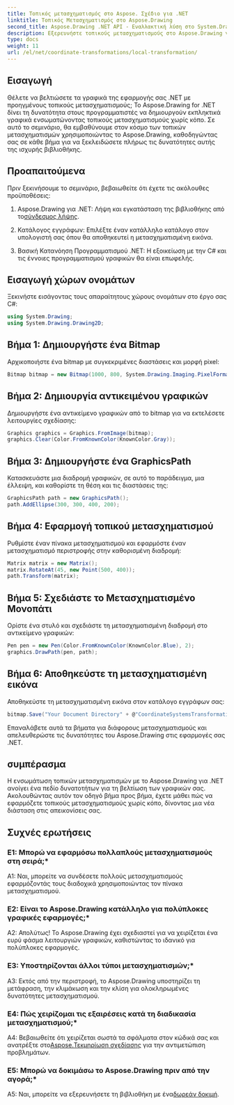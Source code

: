 ```yaml
---
title: Τοπικός μετασχηματισμός στο Aspose. Σχέδιο για .NET
linktitle: Τοπικός Μετασχηματισμός στο Aspose.Drawing
second_title: Aspose.Drawing .NET API - Εναλλακτική λύση στο System.Drawing.Common
description: Εξερευνήστε τοπικούς μετασχηματισμούς στο Aspose.Drawing για .NET. Βελτιώστε τα γραφικά με απλά βήματα.
type: docs
weight: 11
url: /el/net/coordinate-transformations/local-transformation/
---
```

## Εισαγωγή

Θέλετε να βελτιώσετε τα γραφικά της εφαρμογής σας .NET με προηγμένους τοπικούς μετασχηματισμούς; Το Aspose.Drawing for .NET δίνει τη δυνατότητα στους προγραμματιστές να δημιουργούν εκπληκτικά γραφικά ενσωματώνοντας τοπικούς μετασχηματισμούς χωρίς κόπο. Σε αυτό το σεμινάριο, θα εμβαθύνουμε στον κόσμο των τοπικών μετασχηματισμών χρησιμοποιώντας το Aspose.Drawing, καθοδηγώντας σας σε κάθε βήμα για να ξεκλειδώσετε πλήρως τις δυνατότητες αυτής της ισχυρής βιβλιοθήκης.

## Προαπαιτούμενα

Πριν ξεκινήσουμε το σεμινάριο, βεβαιωθείτε ότι έχετε τις ακόλουθες προϋποθέσεις:

1.  Aspose.Drawing για .NET: Λήψη και εγκατάσταση της βιβλιοθήκης από το[σύνδεσμος λήψης](https://releases.aspose.com/drawing/net/).

2. Κατάλογος εγγράφων: Επιλέξτε έναν κατάλληλο κατάλογο στον υπολογιστή σας όπου θα αποθηκευτεί η μετασχηματισμένη εικόνα.

3. Βασική Κατανόηση Προγραμματισμού .NET: Η εξοικείωση με την C# και τις έννοιες προγραμματισμού γραφικών θα είναι επωφελής.

## Εισαγωγή χώρων ονομάτων

Ξεκινήστε εισάγοντας τους απαραίτητους χώρους ονομάτων στο έργο σας C#:

```csharp
using System.Drawing;
using System.Drawing.Drawing2D;
```

## Βήμα 1: Δημιουργήστε ένα Bitmap

Αρχικοποιήστε ένα bitmap με συγκεκριμένες διαστάσεις και μορφή pixel:

```csharp
Bitmap bitmap = new Bitmap(1000, 800, System.Drawing.Imaging.PixelFormat.Format32bppPArgb);
```

## Βήμα 2: Δημιουργία αντικειμένου γραφικών

Δημιουργήστε ένα αντικείμενο γραφικών από το bitmap για να εκτελέσετε λειτουργίες σχεδίασης:

```csharp
Graphics graphics = Graphics.FromImage(bitmap);
graphics.Clear(Color.FromKnownColor(KnownColor.Gray));
```

## Βήμα 3: Δημιουργήστε ένα GraphicsPath

Κατασκευάστε μια διαδρομή γραφικών, σε αυτό το παράδειγμα, μια έλλειψη, και καθορίστε τη θέση και τις διαστάσεις της:

```csharp
GraphicsPath path = new GraphicsPath();
path.AddEllipse(300, 300, 400, 200);
```

## Βήμα 4: Εφαρμογή τοπικού μετασχηματισμού

Ρυθμίστε έναν πίνακα μετασχηματισμού και εφαρμόστε έναν μετασχηματισμό περιστροφής στην καθορισμένη διαδρομή:

```csharp
Matrix matrix = new Matrix();
matrix.RotateAt(45, new Point(500, 400));
path.Transform(matrix);
```

## Βήμα 5: Σχεδιάστε το Μετασχηματισμένο Μονοπάτι

Ορίστε ένα στυλό και σχεδιάστε τη μετασχηματισμένη διαδρομή στο αντικείμενο γραφικών:

```csharp
Pen pen = new Pen(Color.FromKnownColor(KnownColor.Blue), 2);
graphics.DrawPath(pen, path);
```

## Βήμα 6: Αποθηκεύστε τη μετασχηματισμένη εικόνα

Αποθηκεύστε τη μετασχηματισμένη εικόνα στον κατάλογο εγγράφων σας:

```csharp
bitmap.Save("Your Document Directory" + @"CoordinateSystemsTransformations\LocalTransformation_out.png");
```

Επαναλάβετε αυτά τα βήματα για διάφορους μετασχηματισμούς και απελευθερώστε τις δυνατότητες του Aspose.Drawing στις εφαρμογές σας .NET.

## συμπέρασμα

Η ενσωμάτωση τοπικών μετασχηματισμών με το Aspose.Drawing για .NET ανοίγει ένα πεδίο δυνατοτήτων για τη βελτίωση των γραφικών σας. Ακολουθώντας αυτόν τον οδηγό βήμα προς βήμα, έχετε μάθει πώς να εφαρμόζετε τοπικούς μετασχηματισμούς χωρίς κόπο, δίνοντας μια νέα διάσταση στις απεικονίσεις σας.


## Συχνές ερωτήσεις

### Ε1: Μπορώ να εφαρμόσω πολλαπλούς μετασχηματισμούς στη σειρά;*

A1: Ναι, μπορείτε να συνδέσετε πολλούς μετασχηματισμούς εφαρμόζοντάς τους διαδοχικά χρησιμοποιώντας τον πίνακα μετασχηματισμού.

### Ε2: Είναι το Aspose.Drawing κατάλληλο για πολύπλοκες γραφικές εφαρμογές;*

Α2: Απολύτως! Το Aspose.Drawing έχει σχεδιαστεί για να χειρίζεται ένα ευρύ φάσμα λειτουργιών γραφικών, καθιστώντας το ιδανικό για πολύπλοκες εφαρμογές.

### Ε3: Υποστηρίζονται άλλοι τύποι μετασχηματισμών;*

A3: Εκτός από την περιστροφή, το Aspose.Drawing υποστηρίζει τη μετάφραση, την κλιμάκωση και την κλίση για ολοκληρωμένες δυνατότητες μετασχηματισμού.

### Ε4: Πώς χειρίζομαι τις εξαιρέσεις κατά τη διαδικασία μετασχηματισμού;*

 A4: Βεβαιωθείτε ότι χειρίζεται σωστά τα σφάλματα στον κώδικά σας και ανατρέξτε στο[Aspose.Τεκμηρίωση σχεδίασης](https://reference.aspose.com/drawing/net/) για την αντιμετώπιση προβλημάτων.

### Ε5: Μπορώ να δοκιμάσω το Aspose.Drawing πριν από την αγορά;*

 A5: Ναι, μπορείτε να εξερευνήσετε τη βιβλιοθήκη με ένα[δωρεάν δοκιμή](https://releases.aspose.com/).